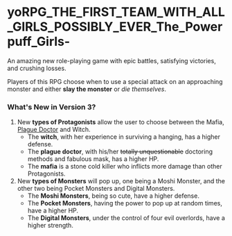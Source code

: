 # yoRPG_THE_FIRST_TEAM_WITH_ALL_GIRLS_POSSIBLY_EVER_The_Powerpuff_Girls-
An amazing new role-playing game with epic battles, satisfying victories, and crushing losses.

Players of this RPG choose when to use a special attack on an approaching monster and either **slay the monster** or _die themselves_.

### What's New in Version 3?
1. New **types of Protagonists** allow the user to choose between the Mafia, [Plague Doctor](https://en.wikipedia.org/wiki/Plague_doctor "The Fashionable Beak People") and Witch.
   * The **witch**, with her experience in surviving a hanging, has a higher defense.
   * The **plague doctor**, with his/her ~~totally unquestionable~~ doctoring methods and fabulous mask, has a higher HP.
   * The **mafia** is a stone cold killer who inflicts more damage than other Protagonists.
2. New **types of Monsters** will pop up, one being a Moshi Monster, and the other two being Pocket Monsters and Digital Monsters.
   * The **Moshi Monsters**, being so cute, have a higher defense.
   * The **Pocket Monsters**, having the power to pop up at random times, have a higher HP.
   * The **Digital Monsters**, under the control of four evil overlords, have a higher strength.
